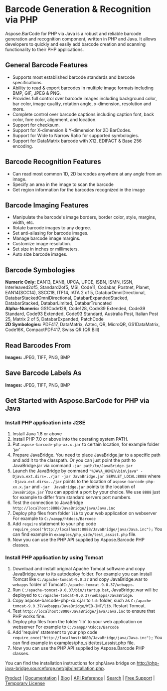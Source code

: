 # Barcode Generation & Recognition via PHP

Aspose.BarCode for PHP via Java is a robust and reliable barcode generation and recognition component, written in PHP and Java. It allows developers to quickly and easily add barcode creation and scanning functionality to their PHP applications.  

## General Barcode Features

- Supports most established barcode standards and barcode specifications. 
- Ability to read & export barcodes in multiple image formats including BMP, GIF, JPEG & PNG.  
- Provides full control over barcode images including background color, bar color, image quality, rotation angle, x-dimension, resolution and more.  
- Complete control over barcode captions including caption font, back color, fore color, alignment, and location.
- Support for checksum.
- Support for X-dimension & Y-dimension for 2D BarCodes.
- Support for Wide to Narrow Ratio for supported symbologies.
- Support for DataMatrix barcode with X12, EDIFACT & Base 256 encoding. 

## Barcode Recognition Features

- Can read most common 1D, 2D barcodes anywhere at any angle from an image.
- Specify an area in the image to scan the barcode 
- Get region information for the barcodes recognized in the image
	
## Barcode Imaging Features

- Manipulate the barcode's image borders, border color, style, margins, width, etc.
- Rotate barcode images to any degree.
- Set anti-aliasing for barcode images.
- Manage barcode image margins.
- Customize image resolution.
- Set size in inches or millimeters.
- Auto size barcode images.

## Barcode Symbologies

**Numeric Only:** EAN13, EAN8, UPCA, UPCE, ISBN, ISMN, ISSN, Interleaved2of5, Standard2of5, MSI, Code11, Codabar, Postnet, Planet, EAN14(SCC14), SSCC18, ITF14, IATA 2 of 5, DatabarOmniDirectional, DatabarStackedOmniDirectional, DatabarExpandedStacked, DatabarStacked, DatabarLimited, DatabarTruncated\
**Alpha-Numeric:** GS1Code128, Code128, Code39 Extended, Code39 Standard, Code93 Extended, Code93 Standard, Australia Post, Italian Post 25, Matrix 2 of 5, DatabarExpanded, PatchCode\
**2D Symbologies:** PDF417, DataMatrix, Aztec, QR, MicroQR, GS1DataMatrix, Code16K, CompactPDF417, Swiss QR (QR Bill)

## Read Barcodes From

**Images:** JPEG, TIFF, PNG, BMP

## Save Barcode Labels As

**Images:** JPEG, TIFF, PNG, BMP

## Get Started with Aspose.BarCode for PHP via Java

### Install PHP application into J2SE

1. Install Java 1.8 or above
2. Install PHP 7.0 or above into the operating system PATH.
3. Put `aspose-barcode-php-xx.x.jar` to certain location, for example folder 'jar'
4. Prepare JavaBridge. You need to place JavaBridge.jar to a specific path and add it to the classpath.
   Or you can just point the path to JavaBridge.jar via command
   `-jar path/to/JavaBridge.jar`
5. Launch the JavaBridge by command
   `"%JAVA_HOME%\bin\java" -Djava.ext.dirs=../jar -jar JavaBridge.jar SERVLET_LOCAL:8888`
   where `-Djava.ext.dirs=../jar` points to the location of `aspose-barcode-php-xx.x.jar`
   and `-jar  JavaBridge.jar` points to the location of `JavaBridge.jar`
   You can appoint a port by your choice. We use `8888` just for example to differ from standard servers port numbers.
6. Test the connection to JavaBridge
   `http://localhost:8888/JavaBridge/java/Java.inc`
7. Deploy php files from folder `lib` to your web application on webserver
   For example to `C:/xampp/htdocs/Barcode`
8. Add `require` statement to your php code
   `require_once("http://localhost:8888/JavaBridge/java/Java.inc");`
   You can find example in `examples/php_side/test_assist.php` file.
9. Now you can use the PHP API supplied by Aspose.Barcode PHP classes.
 
 
 ### Install PHP application by using Tomcat 
 
1. Download and install original Apache Tomcat software and copy JavaBridge.war to its autodeploy folder.
For example you can install Tomcat like  `C:/apache-tomcat-9.0.37` 
and copy JavaBridge.war to `webapps` folder of Tomcat`C:/apache-tomcat-9.0.37/webapps`.
3. Run `C:/apache-tomcat-9.0.37/bin/startup.bat`, JavaBridge.war will be deployed to `C:/apache-tomcat-9.0.37/webapps/JavaBridge`.
3. Copy aspose-barcode-php-xx.x.jar to `lib` folder, such as `C:/apache-tomcat-9.0.37/webapps/JavaBridge/WEB-INF/lib`.
Restart Tomcat.
5. Test `http://localhost:8080/JavaBridge/java/Java.inc` to ensure that PHP works fine.
6. Deploy php files from the folder 'lib' to your web application on webserver
For example to `C:/xampp/htdocs/Barcode`
7. Add 'require' statement to your php code
`require_once("http://localhost:8080/JavaBridge/java/Java.inc");`
You can find example in examples/php_side/test_assist.php file.
8. Now you can use the PHP API supplied by Aspose.Barcode PHP classes.

You can find the installation instructions for php/Java bridge on http://php-java-bridge.sourceforge.net/pjb/installation.php.

[Product](https://products.aspose.com/barcode) | [Documentation](https://products.aspose.com/barcode/php-java) | [Blog](https://blog.aspose.com/category/barcode/) | [API Reference](https://apireference.aspose.com/barcode/java) | [Search](https://search.aspose.com/) | [Free Support](https://forum.aspose.com/c/barcode) | [Temporary License](https://purchase.aspose.com/temporary-license)

